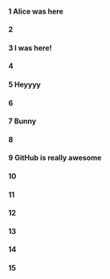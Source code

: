#### 1 Alice was here
#### 2
#### 3 I was here!
#### 4
#### 5 Heyyyy
#### 6
#### 7 Bunny
#### 8
#### 9 GitHub is really awesome
#### 10
#### 11
#### 12
#### 13
#### 14
#### 15
